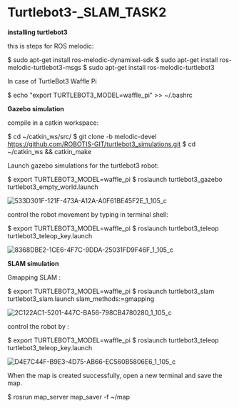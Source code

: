# Turtlebot3-_SLAM_TASK2


**installing turtlebot3**

this is steps for ROS melodic:



 $ sudo apt-get install ros-melodic-dynamixel-sdk 
 $ sudo apt-get install ros-melodic-turtlebot3-msgs
 $ sudo apt-get install ros-melodic-turtlebot3

 


In case of TurtleBot3 Waffle Pi

$ echo "export TURTLEBOT3_MODEL=waffle_pi" >> ~/.bashrc



**Gazebo simulation**

compile  in a catkin workspace:

$ cd ~/catkin_ws/src/
$ git clone -b melodic-devel https://github.com/ROBOTIS-GIT/turtlebot3_simulations.git
$ cd ~/catkin_ws && catkin_make


Launch  gazebo simulations for the turtlebot3 robot:


$ export TURTLEBOT3_MODEL=waffle_pi
$ roslaunch turtlebot3_gazebo turtlebot3_empty_world.launch






![533D301F-121F-473A-A12A-A0F61BE45F2E_1_105_c](https://user-images.githubusercontent.com/86611989/125991610-e3cb8b66-9e59-4d45-b927-153cfd3200eb.jpeg)






control the robot movement by typing in terminal shell:

$ export TURTLEBOT3_MODEL=waffle_pi
$ roslaunch turtlebot3_teleop turtlebot3_teleop_key.launch


![8368DBE2-1CE6-4F7C-9DDA-25031FD9F46F_1_105_c](https://user-images.githubusercontent.com/86611989/125992091-3e8f3332-170d-43a1-b49e-a2e32f90522e.jpeg)





**SLAM simulation**


Gmapping SLAM :

$ export TURTLEBOT3_MODEL=waffle_pi
$ roslaunch turtlebot3_slam turtlebot3_slam.launch slam_methods:=gmapping


![2C122AC1-5201-447C-BA56-798CB4780280_1_105_c](https://user-images.githubusercontent.com/86611989/125992331-d27bc82a-edb1-4a16-bdbd-cc02d57f6bb8.jpeg)




control the robot by :


$ export TURTLEBOT3_MODEL=waffle_pi
$ roslaunch turtlebot3_teleop turtlebot3_teleop_key.launch



![D4E7C44F-B9E3-4D75-AB66-EC560B5806E6_1_105_c](https://user-images.githubusercontent.com/86611989/125992467-95be18f1-392e-4c3d-997e-578de1001a41.jpeg)



When the map is created successfully, open a new terminal and save the map.

$ rosrun map_server map_saver -f ~/map
